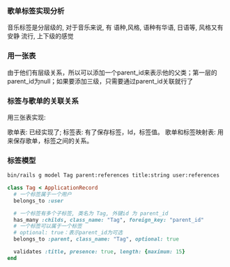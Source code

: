 ### 歌单标签实现分析

音乐标签是分层级的, 对于音乐来说, 有 语种,风格, 语种有华语, 日语等, 风格又有安静 流行, 上下级的感觉

### 用一张表

由于他们有层级关系，所以可以添加一个parent_id来表示他的父类；第一层的parent_id为null；如果要添加三级，只需要通过parent_id关联就行了


### 标签与歌单的关联关系

用三张表实现: 

歌单表: 已经实现了; 
标签表: 有了保存标签，Id，标签值。
歌单和标签映射表: 用来保存歌单，标签之间的关系。

### 标签模型
```zsh
bin/rails g model Tag parent:references title:string user:references
```

```rb
class Tag < ApplicationRecord
  # 一个标签属于一个用户
  belongs_to :user

  # 一个标签有多个子标签, 类名为 Tag, 外键id 为 parent_id
  has_many :childs, class_name: "Tag", foreign_key: "parent_id"
  # 一个标签可以属于一个标签
  # optional: true：表示parent_id为可选
  belongs_to :parent, class_name: "Tag", optional: true

  validates :title, presence: true, length: {maximum: 15}
end

```